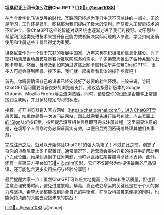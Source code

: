 **坦桑尼亚上网卡怎么注册ChatGPT？[[TG💪+ @esim1088](https://t.me/s/esim1088)]**

在当今数字化飞速发展的时代，互联网已经成为我们生活不可或缺的一部分。无论是学习、工作还是娱乐，网络都为我们提供了极大的便利。而随着人工智能技术的不断进步，像ChatGPT这样的智能对话系统也逐渐走进了我们的视野。对于那些希望利用这类先进技术来提升自己能力或者解决实际问题的人来说，学会如何正确使用和注册这些工具显得尤为重要。

坦桑尼亚作为一个位于东非的发展中国家，近年来也在积极推动信息化建设。为了更好地满足当地居民及游客对互联网服务的需求，许多运营商推出了各种类型的上网卡套餐。然而，当涉及到如何通过这些上网卡顺利注册并使用ChatGPT时，很多人可能会感到困惑。接下来，我们就一起来看看具体的操作步骤吧！

首先，你需要确保自己的设备已经安装好了必要的软件环境。一般来说，访问ChatGPT官网需要具备良好的浏览器支持，建议选择最新版本的Google Chrome、Mozilla Firefox等主流浏览器。同时，请检查你的设备是否能够正常连接到互联网，并且保持稳定的网络状态。

接着，打开浏览器输入官方网址（https://chat.openai.com/），进入ChatGPT登录页面。如果你是第一次访问该网站，那么就需要先进行账号创建。点击页面上的“Sign Up”按钮后，按照提示填写相关信息即可完成注册过程。这里需要注意的是，在填写个人信息时务必保证真实有效，以便日后找回密码或处理其他相关事务。

完成注册之后，就可以开始体验ChatGPT的强大功能了！不过在此之前，别忘了将你的坦桑尼亚上网卡配置好。通常情况下，运营商会提供详细的指导手册帮助用户完成设置。如果你遇到了任何问题，也可以直接联系客服寻求技术支持。此外，还有一些第三方平台如[TG💪+ @esim1088](https://t.me/s/esim1088)，它们不仅能够为你提供最新的产品资讯，还可能包含更多实用技巧与经验分享哦！

最后提醒大家一点：虽然ChatGPT可以极大地提高工作效率和生活质量，但也要注意合理安排时间，避免过度依赖。毕竟，真正改变命运的关键还是在于个人的努力与坚持。希望大家都能找到适合自己的平衡点，在享受科技带来便捷的同时，也能保持清醒的头脑去迎接未来的挑战！

[[TG💪+ @esim1088](https://t.me/s/esim1088) ![Image](https://i.postimg.cc/4NQfJmqS/Snipaste-2025-05-13-00-14-12.png)]
